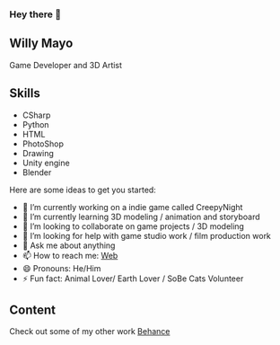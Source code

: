 ### Hey there 👋



## Willy Mayo 
Game Developer and 3D Artist
  
## Skills
* CSharp
* Python
* HTML
* PhotoShop
* Drawing 
* Unity engine
* Blender 


Here are some ideas to get you started:

- 🔭 I’m currently working on a indie game called CreepyNight
- 🌱 I’m currently learning 3D modeling / animation and storyboard 
- 👯 I’m looking to collaborate on game projects / 3D modeling 
- 🤔 I’m looking for help with game studio work / film production work 
- 💬 Ask me about anything 
- 📫 How to reach me: [Web](https://wilydeveloper.carrd.co/#)
- 😄 Pronouns: He/Him 
- ⚡ Fun fact: Animal Lover/ Earth Lover / SoBe Cats Volunteer  


## Content
Check out some of my other work
[Behance](https://www.behance.net/wilymayo)





